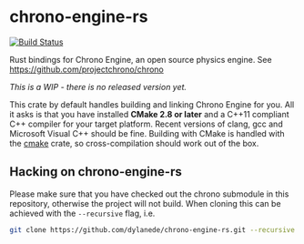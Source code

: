 # chrono-engine-rs

[![Build Status](https://travis-ci.org/dylanede/chrono-engine-rs.svg?branch=master)](https://travis-ci.org/dylanede/chrono-engine-rs)

Rust bindings for Chrono Engine, an open source physics engine. See https://github.com/projectchrono/chrono

*This is a WIP - there is no released version yet.*

This crate by default handles building and linking Chrono Engine for you. All it asks is that you have installed **CMake 2.8 or later** and a C++11 compliant C++ compiler for your target platform. Recent versions of clang, gcc and Microsoft Visual C++ should be fine. Building with CMake is handled with the [cmake](https://github.com/alexcrichton/cmake-rs) crate, so cross-compilation should work out of the box.

## Hacking on chrono-engine-rs

Please make sure that you have checked out the chrono submodule in this repository, otherwise the project will not build. When cloning this can be achieved with the `--recursive` flag, i.e.
```bash
git clone https://github.com/dylanede/chrono-engine-rs.git --recursive
```
